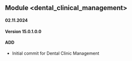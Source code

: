 ## Module <dental_clinical_management>

#### 02.11.2024
#### Version 15.0.1.0.0
#### ADD
- Initial commit for Dental Clinic Management
